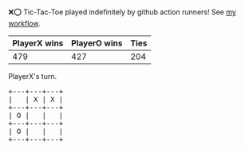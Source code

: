 :x::o: Tic-Tac-Toe played indefinitely by github action runners! See [my workflow](.github/workflows/play.yaml).

|PlayerX wins|PlayerO wins|Ties|
|-|-|-|
|479|427|204|

PlayerX's turn.

<pre>
+---+---+---+
|   | X | X |
+---+---+---+
| O |   |   |
+---+---+---+
| O |   |   |
+---+---+---+
</pre>